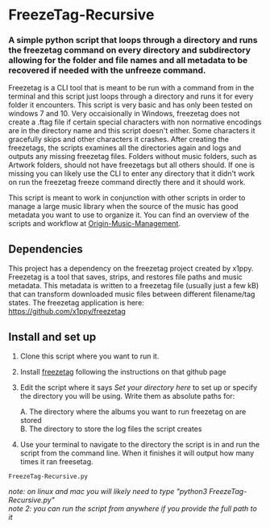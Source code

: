 # FreezeTag-Recursive
### A simple python script that loops through a directory and runs the freezetag command on every directory and subdirectory allowing for the folder and file names and all metadata to be recovered if needed with the unfreeze command.

Freezetag is a CLI tool that is meant to be run with a command from in the terminal and this script just loops through a directory and runs it for every folder it encounters. This script is very basic and has only been tested on windows 7 and 10. Very occaisionally in Windows, freezetag does not create a .ftag file if certain special characters with non normative encodings are in the directory name and this script doesn't either. Some characters it gracefully skips and other characters it crashes. After creating the freezetags, the scripts examines all the directories again and logs and outputs any missing freezetag files. Folders without music folders, such as Artwork folders, should not have freezetags but all others should.  If one is missing you can likely use the CLI to enter any directory that it didn't work on run the freezetag freeze command directly there and it should work.

This script is meant to work in conjunction with other scripts in order to manage a large music library when the source of the music has good metadata you want to use to organize it.  You can find an overview of the scripts and workflow at [Origin-Music-Management](https://github.com/spinfast319/Origin-Music-Management). 

## Dependencies
This project has a dependency on the freezetag project created by x1ppy. Freezetag is a tool that saves, strips, and restores file paths and music metadata. This metadata is written to a freezetag file (usually just a few kB) that can transform downloaded music files between different filename/tag states. The freezetag application is here: https://github.com/x1ppy/freezetag

## Install and set up
1) Clone this script where you want to run it.

2) Install [freezetag](https://github.com/x1ppy/freezetag) following the instructions on that github page 


3) Edit the script where it says _Set your directory here_ to set up or specify the directory you will be using. Write them as absolute paths for:

    A. The directory where the albums you want to run freezetag on are stored  
    B. The directory to store the log files the script creates    

4) Use your terminal to navigate to the directory the script is in and run the script from the command line.  When it finishes it will output how many times it ran freesetag.

```
FreezeTag-Recursive.py
```

_note: on linux and mac you will likely need to type "python3 FreezeTag-Recursive.py"_  
_note 2: you can run the script from anywhere if you provide the full path to it_
